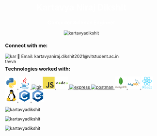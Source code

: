 <h1 align="center" style="color: white;">Kartavya Niraj Dikshit</h1>
<h3 align="center" style="color: white;">Computer Science Engineer</h3>

<p align="center">
  <img src="https://komarev.com/ghpvc/?username=kartavyadikshit&label=Profile%20views&color=0e75b6&style=flat" alt="kartavyadikshit" />
</p>

<h3 align="left">Connect with me:</h3>
<p align="left">
  📧 Email: kartavyaniraj.dikshit2021@vitstudent.ac.in
  <a href="https://linkedin.com/in/kartavya-dikshit" target="_blank">
    <img align="left" src="https://raw.githubusercontent.com/rahuldkjain/github-profile-readme-generator/master/src/images/icons/Social/linked-in-alt.svg" alt="kartavya-dikshit" height="30" width="40" />
  </a>
</p>

<h3 align="left">Technologies worked with:</h3>
<p align="left">
  <a href="https://www.python.org" target="_blank" rel="noreferrer">
    <img src="https://raw.githubusercontent.com/devicons/devicon/master/icons/python/python-original.svg" alt="python" width="40" height="40"/>
  </a>
  <a href="https://www.java.com" target="_blank" rel="noreferrer">
    <img src="https://raw.githubusercontent.com/devicons/devicon/master/icons/java/java-original.svg" alt="java" width="40" height="40"/>
  </a>
  <a href="https://git-scm.com" target="_blank" rel="noreferrer">
    <img src="https://www.vectorlogo.zone/logos/git-scm/git-scm-icon.svg" alt="git" width="40" height="40"/>
  </a>
  <a href="https://developer.mozilla.org/en-US/docs/Web/JavaScript" target="_blank" rel="noreferrer">
    <img src="https://raw.githubusercontent.com/devicons/devicon/master/icons/javascript/javascript-original.svg" alt="javascript" width="40" height="40"/>
  </a>
  <a href="https://nodejs.org" target="_blank" rel="noreferrer">
    <img src="https://raw.githubusercontent.com/devicons/devicon/master/icons/nodejs/nodejs-original-wordmark.svg" alt="nodejs" width="40" height="40"/>
  </a>
  <a href="https://expressjs.com" target="_blank" rel="noreferrer">
    <img src="https://encrypted-tbn3.gstatic.com/images?q=tbn:ANd9GcQcPYdnThG90Racg820aTbajHxzNHhUxhgZs3g5Tz-WJi4ZODcV" alt="express" width="40" height="40"/>
  </a>
  <a href="https://www.vectorlogo.zone/logos/getpostman/getpostman-icon.svg" target="_blank" rel="noreferrer">
    <img src="https://www.vectorlogo.zone/logos/getpostman/getpostman-icon.svg" alt="postman" width="40" height="40"/>
  </a>
  <a href="https://raw.githubusercontent.com/devicons/devicon/master/icons/mongodb/mongodb-original-wordmark.svg" target="_blank" rel="noreferrer">
    <img src="https://raw.githubusercontent.com/devicons/devicon/master/icons/mongodb/mongodb-original-wordmark.svg" alt="mongodb" width="40" height="40"/>
  </a>
  <a href="https://raw.githubusercontent.com/devicons/devicon/master/icons/mysql/mysql-original-wordmark.svg" target="_blank" rel="noreferrer">
    <img src="https://raw.githubusercontent.com/devicons/devicon/master/icons/mysql/mysql-original-wordmark.svg" alt="mysql" width="40" height="40"/>
  </a>
  <a href="https://reactjs.org/" target="_blank" rel="noreferrer">
    <img src="https://raw.githubusercontent.com/devicons/devicon/master/icons/react/react-original-wordmark.svg" alt="react" width="40" height="40"/>
  </a>
  <a href="https://raw.githubusercontent.com/devicons/devicon/master/icons/linux/linux-original.svg" target="_blank" rel="noreferrer">
    <img src="https://raw.githubusercontent.com/devicons/devicon/master/icons/linux/linux-original.svg" alt="linux" width="40" height="40"/>
  </a>
  <a href="https://www.cprogramming.com/" target="_blank" rel="noreferrer">
    <img src="https://raw.githubusercontent.com/devicons/devicon/master/icons/c/c-original.svg" alt="c" width="40" height="40"/>
  </a>
  <a href="https://www.w3schools.com/cpp/" target="_blank" rel="noreferrer">
    <img src="https://raw.githubusercontent.com/devicons/devicon/master/icons/cplusplus/cplusplus-original.svg" alt="cplusplus" width="40" height="40"/>
  </a>
</p>

<p align="left">
  <img src="https://github-readme-stats.vercel.app/api/top-langs?username=kartavyadikshit&show_icons=true&locale=en&layout=compact" alt="kartavyadikshit" />
</p>

<p align="left">
  <img src="https://github-readme-stats.vercel.app/api?username=kartavyadikshit&show_icons=true&locale=en" alt="kartavyadikshit" />
</p>

<p align="left">
  <img src="https://github-readme-streak-stats.herokuapp.com/?user=kartavyadikshit&" alt="kartavyadikshit" />
</p>
